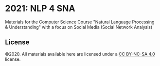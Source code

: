 # 2021: NLP 4 SNA 
Materials for the Computer Science Course "Natural Language Processing & Understanding" with a focus on Social Media (Social Network Analysis)

## License
©2020. All materials available here are licensed under a [CC BY-NC-SA 4.0](LICENSE.txt) license. 
